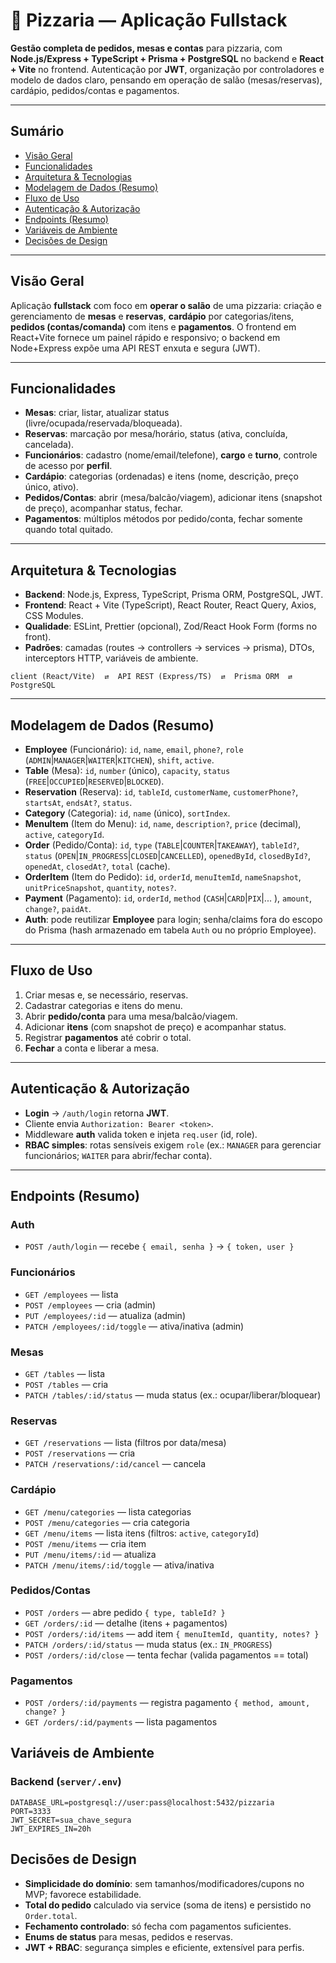 # 🍕 Pizzaria — Aplicação Fullstack

**Gestão completa de pedidos, mesas e contas** para pizzaria, com **Node.js/Express + TypeScript + Prisma + PostgreSQL** no backend e **React + Vite** no frontend. Autenticação por **JWT**, organização por controladores e modelo de dados claro, pensando em operação de salão (mesas/reservas), cardápio, pedidos/contas e pagamentos.

---

## Sumário

* [Visão Geral](#visão-geral)
* [Funcionalidades](#funcionalidades)
* [Arquitetura & Tecnologias](#arquitetura--tecnologias)
* [Modelagem de Dados (Resumo)](#modelagem-de-dados-resumo)
* [Fluxo de Uso](#fluxo-de-uso)
* [Autenticação & Autorização](#autenticação--autorização)
* [Endpoints (Resumo)](#endpoints-resumo)
* [Variáveis de Ambiente](#variáveis-de-ambiente)
* [Decisões de Design](#decisões-de-design)



---

## Visão Geral

Aplicação **fullstack** com foco em **operar o salão** de uma pizzaria: criação e gerenciamento de **mesas** e **reservas**, **cardápio** por categorias/itens, **pedidos (contas/comanda)** com itens e **pagamentos**. O frontend em React+Vite fornece um painel rápido e responsivo; o backend em Node+Express expõe uma API REST enxuta e segura (JWT).

---

## Funcionalidades

* **Mesas**: criar, listar, atualizar status (livre/ocupada/reservada/bloqueada).
* **Reservas**: marcação por mesa/horário, status (ativa, concluída, cancelada).
* **Funcionários**: cadastro (nome/email/telefone), **cargo** e **turno**, controle de acesso por **perfil**.
* **Cardápio**: categorias (ordenadas) e itens (nome, descrição, preço único, ativo).
* **Pedidos/Contas**: abrir (mesa/balcão/viagem), adicionar itens (snapshot de preço), acompanhar status, fechar.
* **Pagamentos**: múltiplos métodos por pedido/conta, fechar somente quando total quitado.


---

## Arquitetura & Tecnologias

* **Backend**: Node.js, Express, TypeScript, Prisma ORM, PostgreSQL, JWT.
* **Frontend**: React + Vite (TypeScript), React Router, React Query, Axios, CSS Modules.
* **Qualidade**: ESLint, Prettier (opcional), Zod/React Hook Form (forms no front).
* **Padrões**: camadas (routes → controllers → services → prisma), DTOs, interceptors HTTP, variáveis de ambiente.

```
client (React/Vite)  ⇄  API REST (Express/TS)  ⇄  Prisma ORM  ⇄  PostgreSQL
```

---

## Modelagem de Dados (Resumo)



* **Employee** (Funcionário): `id`, `name`, `email`, `phone?`, `role` (`ADMIN`|`MANAGER`|`WAITER`|`KITCHEN`), `shift`, `active`.
* **Table** (Mesa): `id`, `number` (único), `capacity`, `status` (`FREE`|`OCCUPIED`|`RESERVED`|`BLOCKED`).
* **Reservation** (Reserva): `id`, `tableId`, `customerName`, `customerPhone?`, `startsAt`, `endsAt?`, `status`.
* **Category** (Categoria): `id`, `name` (único), `sortIndex`.
* **MenuItem** (Item do Menu): `id`, `name`, `description?`, `price` (decimal), `active`, `categoryId`.
* **Order** (Pedido/Conta): `id`, `type` (`TABLE`|`COUNTER`|`TAKEAWAY`), `tableId?`, `status` (`OPEN`|`IN_PROGRESS`|`CLOSED`|`CANCELLED`), `openedById`, `closedById?`, `openedAt`, `closedAt?`, `total` (cache).
* **OrderItem** (Item do Pedido): `id`, `orderId`, `menuItemId`, `nameSnapshot`, `unitPriceSnapshot`, `quantity`, `notes?`.
* **Payment** (Pagamento): `id`, `orderId`, `method` (`CASH`|`CARD`|`PIX`|... ), `amount`, `change?`, `paidAt`.
* **Auth**: pode reutilizar **Employee** para login; senha/claims fora do escopo do Prisma (hash armazenado em tabela `Auth` ou no próprio Employee).


---

## Fluxo de Uso

1. Criar mesas e, se necessário, reservas.
2. Cadastrar categorias e itens do menu.
3. Abrir **pedido/conta** para uma mesa/balcão/viagem.
4. Adicionar **itens** (com snapshot de preço) e acompanhar status.
5. Registrar **pagamentos** até cobrir o total.
6. **Fechar** a conta e liberar a mesa.

---

## Autenticação & Autorização

* **Login** → `/auth/login` retorna **JWT**.
* Cliente envia `Authorization: Bearer <token>`.
* Middleware **auth** valida token e injeta `req.user` (id, role).
* **RBAC simples**: rotas sensíveis exigem `role` (ex.: `MANAGER` para gerenciar funcionários; `WAITER` para abrir/fechar conta).

---

## Endpoints (Resumo)

### Auth

* `POST /auth/login` — recebe `{ email, senha }` → `{ token, user }`

### Funcionários

* `GET /employees` — lista
* `POST /employees` — cria (admin)
* `PUT /employees/:id` — atualiza (admin)
* `PATCH /employees/:id/toggle` — ativa/inativa (admin)

### Mesas

* `GET /tables` — lista
* `POST /tables` — cria
* `PATCH /tables/:id/status` — muda status (ex.: ocupar/liberar/bloquear)

### Reservas

* `GET /reservations` — lista (filtros por data/mesa)
* `POST /reservations` — cria
* `PATCH /reservations/:id/cancel` — cancela

### Cardápio

* `GET /menu/categories` — lista categorias
* `POST /menu/categories` — cria categoria
* `GET /menu/items` — lista itens (filtros: `active`, `categoryId`)
* `POST /menu/items` — cria item
* `PUT /menu/items/:id` — atualiza
* `PATCH /menu/items/:id/toggle` — ativa/inativa

### Pedidos/Contas

* `POST /orders` — abre pedido `{ type, tableId? }`
* `GET /orders/:id` — detalhe (itens + pagamentos)
* `POST /orders/:id/items` — add item `{ menuItemId, quantity, notes? }`
* `PATCH /orders/:id/status` — muda status (ex.: `IN_PROGRESS`)
* `POST /orders/:id/close` — tenta fechar (valida pagamentos == total)

### Pagamentos

* `POST /orders/:id/payments` — registra pagamento `{ method, amount, change? }`
* `GET /orders/:id/payments` — lista pagamentos

## Variáveis de Ambiente

### Backend (`server/.env`)

```
DATABASE_URL=postgresql://user:pass@localhost:5432/pizzaria
PORT=3333
JWT_SECRET=sua_chave_segura
JWT_EXPIRES_IN=20h
```
## Decisões de Design

* **Simplicidade do domínio**: sem tamanhos/modificadores/cupons no MVP; favorece estabilidade.
* **Total do pedido** calculado via service (soma de itens) e persistido no `Order.total`.
* **Fechamento controlado**: só fecha com pagamentos suficientes.
* **Enums de status** para mesas, pedidos e reservas.
* **JWT + RBAC**: segurança simples e eficiente, extensível para perfis.




